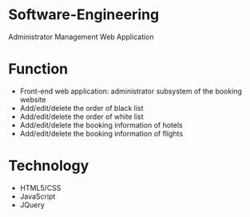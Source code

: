 # Software-Engineering
Administrator Management Web Application

# Function
- Front-end web application: administrator subsystem of the booking website
- Add/edit/delete the order of black list
- Add/edit/delete the order of white list
- Add/edit/delete the booking information of hotels
- Add/edit/delete the booking information of flights

# Technology
- HTML5/CSS
- JavaScript
- JQuery
